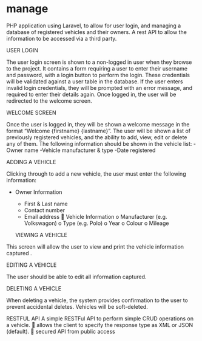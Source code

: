 # manage
PHP application using Laravel, to allow for user login, and managing a database of registered vehicles and
their owners.
A rest API to allow the information to be accessed via a third party.

USER LOGIN

The user login screen is shown to a non-logged in user when they browse to the project. It contains a
form requiring a user to enter their username and password, with a login button to perform the login. These
credentials will be validated against a user table in the database.
If the user enters invalid login credentials, they will be prompted with an error message, and required to enter
their details again.
Once logged in, the user will be redirected to the welcome screen.

WELCOME SCREEN

Once the user is logged in, they will be shown a welcome message in the format “Welcome {firstname}
{lastname}”.
The user will be shown a list of previously registered vehicles, and the ability to add, view, edit or delete any of
them.
The following information should be shown in the vehicle list:
 -Owner name
 -Vehicle manufacturer & type
 -Date registered
  
ADDING A VEHICLE

Clicking through to add a new vehicle, the user must enter the following information:
- Owner Information
  - First & Last name
  - Contact number
  - Email address
 Vehicle Information
  o Manufacturer (e.g. Volkswagon)
  o Type (e.g. Polo)
  o Year
  o Colour
  o Mileage
  
  VIEWING A VEHICLE
  
This screen will allow the user to view and print the vehicle information captured .

EDITING A VEHICLE

The user should be able to edit all information captured.

DELETING A VEHICLE

When deleting a vehicle, the system provides confirmation to the user to prevent accidental deletes.
Vehicles will be soft-deleted.
 
RESTFUL API 
A simple RESTFul API to perform simple CRUD operations on a vehicle.
   allows the client to specify the response type as XML or JSON (default).
   secured API from public access
  
  
